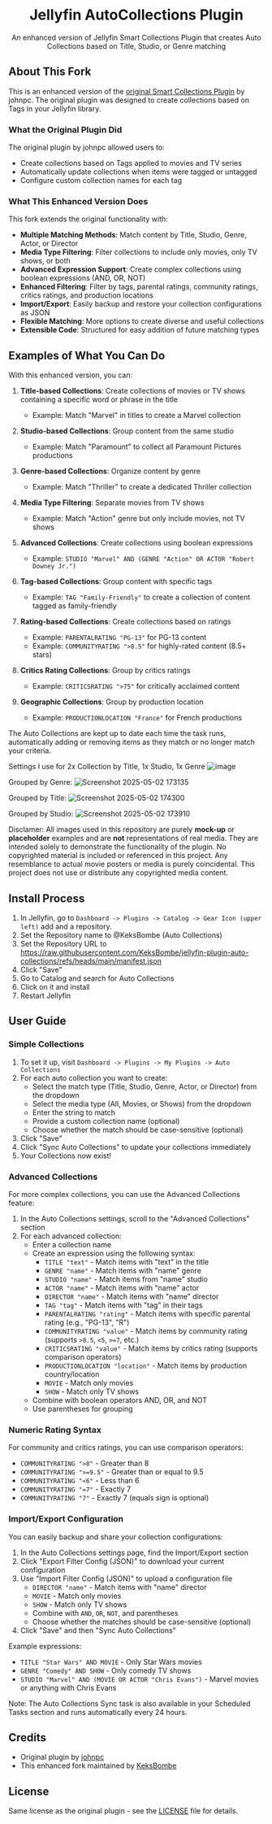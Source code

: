 <h1 align="center">Jellyfin AutoCollections Plugin</h1>

<p align="center">
An enhanced version of Jellyfin Smart Collections Plugin that creates Auto Collections based on Title, Studio, or Genre matching
</p>

## About This Fork

This is an enhanced version of the [original Smart Collections Plugin](https://github.com/johnpc/jellyfin-plugin-smart-collections) by johnpc. The original plugin was designed to create collections based on Tags in your Jellyfin library.

### What the Original Plugin Did

The original plugin by johnpc allowed users to:
- Create collections based on Tags applied to movies and TV series
- Automatically update collections when items were tagged or untagged
- Configure custom collection names for each tag

### What This Enhanced Version Does

This fork extends the original functionality with:
- **Multiple Matching Methods**: Match content by Title, Studio, Genre, Actor, or Director
- **Media Type Filtering**: Filter collections to include only movies, only TV shows, or both
- **Advanced Expression Support**: Create complex collections using boolean expressions (AND, OR, NOT)
- **Enhanced Filtering**: Filter by tags, parental ratings, community ratings, critics ratings, and production locations
- **Import/Export**: Easily backup and restore your collection configurations as JSON
- **Flexible Matching**: More options to create diverse and useful collections
- **Extensible Code**: Structured for easy addition of future matching types

## Examples of What You Can Do

With this enhanced version, you can:

1. **Title-based Collections**: Create collections of movies or TV shows containing a specific word or phrase in the title
   - Example: Match "Marvel" in titles to create a Marvel collection

2. **Studio-based Collections**: Group content from the same studio
   - Example: Match "Paramount" to collect all Paramount Pictures productions

3. **Genre-based Collections**: Organize content by genre
   - Example: Match "Thriller" to create a dedicated Thriller collection
   
4. **Media Type Filtering**: Separate movies from TV shows
   - Example: Match "Action" genre but only include movies, not TV shows

5. **Advanced Collections**: Create collections using boolean expressions
   - Example: `STUDIO "Marvel" AND (GENRE "Action" OR ACTOR "Robert Downey Jr.")`

6. **Tag-based Collections**: Group content with specific tags
   - Example: `TAG "Family-Friendly"` to create a collection of content tagged as family-friendly

7. **Rating-based Collections**: Create collections based on ratings
   - Example: `PARENTALRATING "PG-13"` for PG-13 content
   - Example: `COMMUNITYRATING ">8.5"` for highly-rated content (8.5+ stars)

8. **Critics Rating Collections**: Group by critics ratings
   - Example: `CRITICSRATING ">75"` for critically acclaimed content

9. **Geographic Collections**: Group by production location
   - Example: `PRODUCTIONLOCATION "France"` for French productions

The Auto Collections are kept up to date each time the task runs, automatically adding or removing items as they match or no longer match your criteria.

Settings I use for 2x Collection by Title, 1x Studio, 1x Genre
![image](https://github.com/user-attachments/assets/8c44b541-3381-44df-9742-4c7b2d486403)

Grouped by Genre:
![Screenshot 2025-05-02 173135](https://github.com/user-attachments/assets/e9a66659-7df2-4f45-aec7-d199b8b94d03)

Grouped by Title:
![Screenshot 2025-05-02 174300](https://github.com/user-attachments/assets/8bf7e874-d8a9-4778-a3dd-8764cc2b7532)

Grouped by Studio:
![Screenshot 2025-05-02 173910](https://github.com/user-attachments/assets/b3d8847b-5393-487f-8933-2d556d8ac2cc)

Disclamer:
All images used in this repository are purely **mock-up** or **placeholder** examples and are **not** representations of real media. They are intended solely to demonstrate the functionality of the plugin.
No copyrighted material is included or referenced in this project. Any resemblance to actual movie posters or media is purely coincidental.
This project does not use or distribute any copyrighted media content.

## Install Process

1. In Jellyfin, go to `Dashboard -> Plugins -> Catalog -> Gear Icon (upper left)` add and a repository.
2. Set the Repository name to @KeksBombe (Auto Collections)
3. Set the Repository URL to https://raw.githubusercontent.com/KeksBombe/jellyfin-plugin-auto-collections/refs/heads/main/manifest.json
4. Click "Save"
5. Go to Catalog and search for Auto Collections
6. Click on it and install
7. Restart Jellyfin

## User Guide

### Simple Collections

1. To set it up, visit `Dashboard -> Plugins -> My Plugins -> Auto Collections`
2. For each auto collection you want to create:
   - Select the match type (Title, Studio, Genre, Actor, or Director) from the dropdown
   - Select the media type (All, Movies, or Shows) from the dropdown
   - Enter the string to match
   - Provide a custom collection name (optional)
   - Choose whether the match should be case-sensitive (optional)
3. Click "Save"
4. Click "Sync Auto Collections" to update your collections immediately
5. Your Collections now exist!

### Advanced Collections

For more complex collections, you can use the Advanced Collections feature:

1. In the Auto Collections settings, scroll to the "Advanced Collections" section
2. For each advanced collection:
   - Enter a collection name
   - Create an expression using the following syntax:
     - `TITLE "text"` - Match items with "text" in the title
     - `GENRE "name"` - Match items with "name" genre
     - `STUDIO "name"` - Match items from "name" studio
     - `ACTOR "name"` - Match items with "name" actor
     - `DIRECTOR "name"` - Match items with "name" director
     - `TAG "tag"` - Match items with "tag" in their tags
     - `PARENTALRATING "rating"` - Match items with specific parental rating (e.g., "PG-13", "R")
     - `COMMUNITYRATING "value"` - Match items by community rating (supports `>8.5`, `<5`, `>=7`, etc.)
     - `CRITICSRATING "value"` - Match items by critics rating (supports comparison operators)
     - `PRODUCTIONLOCATION "location"` - Match items by production country/location
     - `MOVIE` - Match only movies
     - `SHOW` - Match only TV shows
   - Combine with boolean operators AND, OR, and NOT
   - Use parentheses for grouping

### Numeric Rating Syntax

For community and critics ratings, you can use comparison operators:
- `COMMUNITYRATING ">8"` - Greater than 8
- `COMMUNITYRATING ">=9.5"` - Greater than or equal to 9.5
- `COMMUNITYRATING "<6"` - Less than 6
- `COMMUNITYRATING "=7"` - Exactly 7
- `COMMUNITYRATING "7"` - Exactly 7 (equals sign is optional)

### Import/Export Configuration

You can easily backup and share your collection configurations:

1. In the Auto Collections settings page, find the Import/Export section
2. Click "Export Filter Config (JSON)" to download your current configuration
3. Use "Import Filter Config (JSON)" to upload a configuration file
     - `DIRECTOR "name"` - Match items with "name" director
     - `MOVIE` - Match only movies
     - `SHOW` - Match only TV shows
     - Combine with `AND`, `OR`, `NOT`, and parentheses
   - Choose whether the matches should be case-sensitive (optional)
3. Click "Save" and then "Sync Auto Collections"

Example expressions:
- `TITLE "Star Wars" AND MOVIE` - Only Star Wars movies
- `GENRE "Comedy" AND SHOW` - Only comedy TV shows
- `STUDIO "Marvel" AND (MOVIE OR ACTOR "Chris Evans")` - Marvel movies or anything with Chris Evans

Note: The Auto Collections Sync task is also available in your Scheduled Tasks section and runs automatically every 24 hours.

## Credits

- Original plugin by [johnpc](https://github.com/johnpc/jellyfin-plugin-smart-collections)
- This enhanced fork maintained by [KeksBombe](https://github.com/KeksBombe/jellyfin-plugin-auto-collection)

## License

Same license as the original plugin - see the [LICENSE](LICENSE) file for details.
